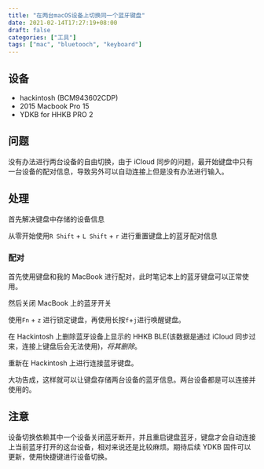 ```yaml
---
title: "在两台macOS设备上切换同一个蓝牙键盘"
date: 2021-02-14T17:27:19+08:00
draft: false
categories: ["工具"]
tags: ["mac", "bluetooch", "keyboard"]
---
```


## 设备

- hackintosh (BCM943602CDP)
- 2015 Macbook Pro 15
- YDKB for HHKB PRO 2

<!--more-->

## 问题

没有办法进行两台设备的自由切换，由于 iCloud 同步的问题，最开始键盘中只有一台设备的配对信息，导致另外可以自动连接上但是没有办法进行输入。

## 处理

首先解决键盘中存储的设备信息

从零开始使用`R Shift` + `L Shift` + `r` 进行重置键盘上的蓝牙配对信息

### 配对

首先使用键盘和我的 MacBook 进行配对，此时笔记本上的蓝牙键盘可以正常使用。

然后关闭 MacBook 上的蓝牙开关

使用`Fn` + `z` 进行锁定键盘，再使用长按`f`+`j`进行唤醒键盘。

在 Hackintosh 上删除蓝牙设备上显示的 HHKB BLE(该数据是通过 iCloud 同步过来，连接上键盘后会无法使用)，_将其删除_。

重新在 Hackintosh 上进行连接蓝牙键盘。

大功告成，这样就可以让键盘存储两台设备的蓝牙信息。两台设备都是可以连接并使用的。

## 注意

设备切换依赖其中一个设备关闭蓝牙断开，并且重启键盘蓝牙，键盘才会自动连接上当前蓝牙打开的这台设备，相对来说还是比较麻烦。期待后续 YDKB 固件可以更新，使用快捷键进行设备切换。
